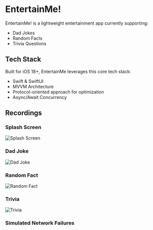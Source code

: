 # EntertainMe!

EntertainMe! is a lightweight entertainment app currently supporting:
- Dad Jokes
- Random Facts
- Trivia Questions

## Tech Stack

Built for iOS 18+, EntertainMe leverages this core tech stack:
- Swift & SwiftUI
- MVVM Architecture
- Protocol-oriented approach for optimization
- Async/Await Concurrency

## Recordings

### Splash Screen

![Splash Screen](https://i.giphy.com/media/v1.Y2lkPTc5MGI3NjExNjh1cmFjZnlndnV5NnVzY3llMzE2ejM0aDJ0ejFzNWJmMmlnZWlkdCZlcD12MV9pbnRlcm5hbF9naWZfYnlfaWQmY3Q9Zw/zkvltaKoxcK6obmjQJ/giphy.gif)

### Dad Joke

![Dad Joke](https://i.giphy.com/media/v1.Y2lkPTc5MGI3NjExY21hM3V4ZWM2Y24zYXI0aDNlczJkbndreTh6OTRzaTNqZWZhc2gyOSZlcD12MV9pbnRlcm5hbF9naWZfYnlfaWQmY3Q9Zw/nN23aloljy5SN3nHyD/giphy.gif)

### Random Fact

![Random Fact](https://i.giphy.com/media/v1.Y2lkPTc5MGI3NjExNXFzamI1dDI3dG41OGQ0YjBrc251M3h2MTlncTAwb205dzhidnM2MiZlcD12MV9pbnRlcm5hbF9naWZfYnlfaWQmY3Q9Zw/HYkz90szmIINlB2Zns/giphy.gif)

### Trivia

![Trivia](https://i.giphy.com/media/v1.Y2lkPTc5MGI3NjExbDFoeDg0azFoajY0OHB2ejg3ZGtzZWh4dTAzYjJvMmM4ank5ZjFiMiZlcD12MV9pbnRlcm5hbF9naWZfYnlfaWQmY3Q9Zw/9e0lTYhw2XFGV8kCii/giphy.gif)

### Simulated Network Failures
